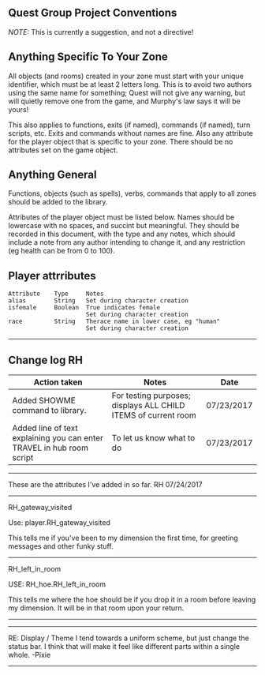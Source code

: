 
Quest Group Project Conventions
-------------------------------


_NOTE:_ This is currently a suggestion, and not a directive!


Anything Specific To Your Zone
------------------------------

All objects (and rooms) created in your zone must start with your unique identifier, which must be at least 2 letters long. This is to avoid two authors using the same name for something; Quest will not give any warning, but will quietly remove one from the game, and Murphy's law says it will be yours!

This also applies to functions, exits (if named), commands (if named), turn scripts, etc. Exits and commands without names are fine. Also any attribute for the player object that is specific to your zone. There should be no attributes set on the game object.


Anything General
----------------


Functions, objects (such as spells), verbs, commands that apply to all zones should be added to the library.

Attributes of the player object must be listed below. Names should be lowercase with no spaces, and succint but meaningful. They should be recorded in this document, with the type and any notes, which should include a note from any author intending to change it, and any restriction (eg health can be from 0 to 100).


Player attrributes
------------------

```
Attribute    Type     Notes
alias        String   Set during character creation
isfemale     Boolean  True indicates female
                      Set during character creation
race         String   Therace name in lower case, eg "human"
                      Set during character creation
```

---

Change log RH
---

|Action taken|Notes|Date|
|--|-|-|
|Added SHOWME command to library.|For testing purposes; displays ALL CHILD ITEMS of current room|07/23/2017|
|Added line of text explaining you can enter TRAVEL in hub room script|To let us know what to do|07/23/2017|

----
These are the attributes I've added in so far. 
RH
07/24/2017

---
RH_gateway_visited

Use:
player.RH_gateway_visited

This tells me if you've been to my dimension the first time, for greeting messages and other funky stuff.


---
RH_left_in_room

USE:
RH_hoe.RH_left_in_room

This tells me where the hoe should be if you drop it in a room before leaving my dimension. It will be in that room upon your return.


---


---
RE: Display / Theme
I tend towards a uniform scheme, but just change the status bar. I think that will make it feel like different parts within a single whole.
-Pixie

----

